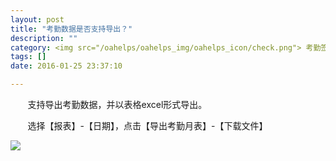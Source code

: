 ```yaml
---
layout: post
title: "考勤数据是否支持导出？"
description: ""
category: <img src="/oahelps/oahelps_img/oahelps_icon/check.png"> 考勤签到与管理
tags: []
date: 2016-01-25 23:37:10

---
```

&#160; &#160; &#160; &#160;支持导出考勤数据，并以表格excel形式导出。

&#160; &#160; &#160; &#160;选择【报表】-【日期】，点击【导出考勤月表】-【下载文件】

![](../../../../../../../../oahelps_img/baobiao.png)

